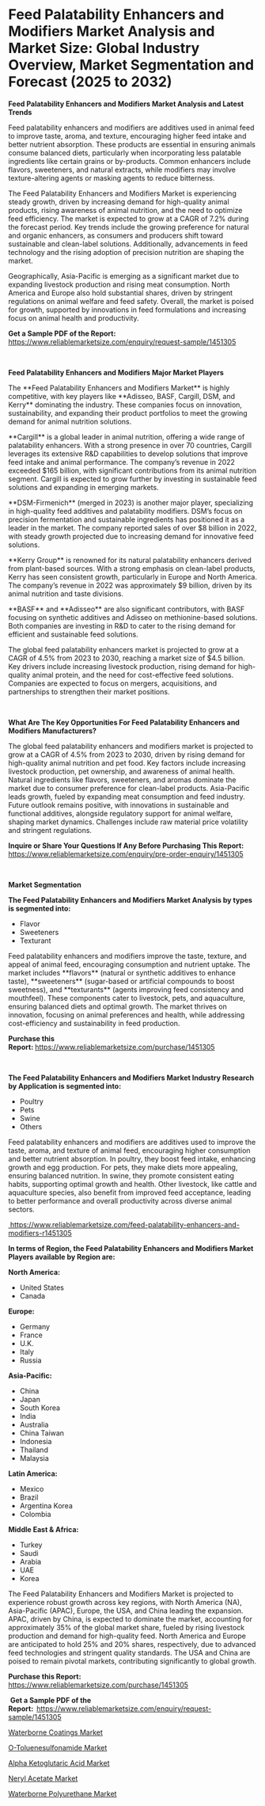<p><h1>Feed Palatability Enhancers and Modifiers Market Analysis and Market Size: Global Industry Overview, Market Segmentation and Forecast (2025 to 2032)</h1></p><p><strong>Feed Palatability Enhancers and Modifiers Market Analysis and Latest Trends</strong></p>
<p><p>Feed palatability enhancers and modifiers are additives used in animal feed to improve taste, aroma, and texture, encouraging higher feed intake and better nutrient absorption. These products are essential in ensuring animals consume balanced diets, particularly when incorporating less palatable ingredients like certain grains or by-products. Common enhancers include flavors, sweeteners, and natural extracts, while modifiers may involve texture-altering agents or masking agents to reduce bitterness.</p><p>The Feed Palatability Enhancers and Modifiers Market is experiencing steady growth, driven by increasing demand for high-quality animal products, rising awareness of animal nutrition, and the need to optimize feed efficiency. The market is expected to grow at a CAGR of 7.2% during the forecast period. Key trends include the growing preference for natural and organic enhancers, as consumers and producers shift toward sustainable and clean-label solutions. Additionally, advancements in feed technology and the rising adoption of precision nutrition are shaping the market.</p><p>Geographically, Asia-Pacific is emerging as a significant market due to expanding livestock production and rising meat consumption. North America and Europe also hold substantial shares, driven by stringent regulations on animal welfare and feed safety. Overall, the market is poised for growth, supported by innovations in feed formulations and increasing focus on animal health and productivity.</p></p>
<p><strong>Get a Sample PDF of the Report:&nbsp;</strong> <a href="https://www.reliablemarketsize.com/enquiry/request-sample/1451305?utm_campaign=1898&utm_medium=2&utm_source=Github&utm_content=ia&utm_term=26012025&utm_id=feed-palatability-enhancers-and-modifiers">https://www.reliablemarketsize.com/enquiry/request-sample/1451305</a></p>
<p>&nbsp;</p>
<p><strong>Feed Palatability Enhancers and Modifiers Major Market Players</strong></p>
<p><p>The **Feed Palatability Enhancers and Modifiers Market** is highly competitive, with key players like **Adisseo, BASF, Cargill, DSM, and Kerry** dominating the industry. These companies focus on innovation, sustainability, and expanding their product portfolios to meet the growing demand for animal nutrition solutions.</p><p>**Cargill** is a global leader in animal nutrition, offering a wide range of palatability enhancers. With a strong presence in over 70 countries, Cargill leverages its extensive R&D capabilities to develop solutions that improve feed intake and animal performance. The company’s revenue in 2022 exceeded $165 billion, with significant contributions from its animal nutrition segment. Cargill is expected to grow further by investing in sustainable feed solutions and expanding in emerging markets.</p><p>**DSM-Firmenich** (merged in 2023) is another major player, specializing in high-quality feed additives and palatability modifiers. DSM’s focus on precision fermentation and sustainable ingredients has positioned it as a leader in the market. The company reported sales of over $8 billion in 2022, with steady growth projected due to increasing demand for innovative feed solutions.</p><p>**Kerry Group** is renowned for its natural palatability enhancers derived from plant-based sources. With a strong emphasis on clean-label products, Kerry has seen consistent growth, particularly in Europe and North America. The company’s revenue in 2022 was approximately $9 billion, driven by its animal nutrition and taste divisions.</p><p>**BASF** and **Adisseo** are also significant contributors, with BASF focusing on synthetic additives and Adisseo on methionine-based solutions. Both companies are investing in R&D to cater to the rising demand for efficient and sustainable feed solutions.</p><p>The global feed palatability enhancers market is projected to grow at a CAGR of 4.5% from 2023 to 2030, reaching a market size of $4.5 billion. Key drivers include increasing livestock production, rising demand for high-quality animal protein, and the need for cost-effective feed solutions. Companies are expected to focus on mergers, acquisitions, and partnerships to strengthen their market positions.</p></p>
<p>&nbsp;</p>
<p><strong>What Are The Key Opportunities For Feed Palatability Enhancers and Modifiers Manufacturers?</strong></p>
<p><p>The global feed palatability enhancers and modifiers market is projected to grow at a CAGR of 4.5% from 2023 to 2030, driven by rising demand for high-quality animal nutrition and pet food. Key factors include increasing livestock production, pet ownership, and awareness of animal health. Natural ingredients like flavors, sweeteners, and aromas dominate the market due to consumer preference for clean-label products. Asia-Pacific leads growth, fueled by expanding meat consumption and feed industry. Future outlook remains positive, with innovations in sustainable and functional additives, alongside regulatory support for animal welfare, shaping market dynamics. Challenges include raw material price volatility and stringent regulations.</p></p>
<p><strong>Inquire or Share Your Questions If Any Before Purchasing This Report:</strong> <a href="https://www.reliablemarketsize.com/enquiry/pre-order-enquiry/1451305?utm_campaign=1898&utm_medium=2&utm_source=Github&utm_content=ia&utm_term=26012025&utm_id=feed-palatability-enhancers-and-modifiers">https://www.reliablemarketsize.com/enquiry/pre-order-enquiry/1451305</a></p>
<p>&nbsp;</p>
<p><strong>Market Segmentation</strong></p>
<p><strong>The Feed Palatability Enhancers and Modifiers Market Analysis by types is segmented into:</strong></p>
<p><ul><li>Flavor</li><li>Sweeteners</li><li>Texturant</li></ul></p>
<p><p>Feed palatability enhancers and modifiers improve the taste, texture, and appeal of animal feed, encouraging consumption and nutrient uptake. The market includes **flavors** (natural or synthetic additives to enhance taste), **sweeteners** (sugar-based or artificial compounds to boost sweetness), and **texturants** (agents improving feed consistency and mouthfeel). These components cater to livestock, pets, and aquaculture, ensuring balanced diets and optimal growth. The market thrives on innovation, focusing on animal preferences and health, while addressing cost-efficiency and sustainability in feed production.</p></p>
<p><strong>Purchase this Report:&nbsp;</strong><a href="https://www.reliablemarketsize.com/purchase/1451305?utm_campaign=1898&utm_medium=2&utm_source=Github&utm_content=ia&utm_term=26012025&utm_id=feed-palatability-enhancers-and-modifiers">https://www.reliablemarketsize.com/purchase/1451305</a></p>
<p>&nbsp;</p>
<p><strong>The Feed Palatability Enhancers and Modifiers Market Industry Research by Application is segmented into:</strong></p>
<p><ul><li>Poultry</li><li>Pets</li><li>Swine</li><li>Others</li></ul></p>
<p><p>Feed palatability enhancers and modifiers are additives used to improve the taste, aroma, and texture of animal feed, encouraging higher consumption and better nutrient absorption. In poultry, they boost feed intake, enhancing growth and egg production. For pets, they make diets more appealing, ensuring balanced nutrition. In swine, they promote consistent eating habits, supporting optimal growth and health. Other livestock, like cattle and aquaculture species, also benefit from improved feed acceptance, leading to better performance and overall productivity across diverse animal sectors.</p></p>
<p><a href="https://www.reliablemarketsize.com/feed-palatability-enhancers-and-modifiers-r1451305?utm_campaign=1898&utm_medium=2&utm_source=Github&utm_content=ia&utm_term=26012025&utm_id=feed-palatability-enhancers-and-modifiers">&nbsp;https://www.reliablemarketsize.com/feed-palatability-enhancers-and-modifiers-r1451305</a></p>
<p><strong>In terms of Region, the Feed Palatability Enhancers and Modifiers Market Players available by Region are:</strong></p>
<p>
    <p> <strong> North America: </strong>
        <ul>
            <li>United States</li>
            <li>Canada</li>
        </ul>
        </p> 
    <p> <strong> Europe: </strong>
        <ul>
            <li>Germany</li>
            <li>France</li>
            <li>U.K.</li>
            <li>Italy</li>
            <li>Russia</li>
        </ul>
        </p> 
    <p> <strong> Asia-Pacific: </strong>
        <ul>
            <li>China</li>
            <li>Japan</li>
            <li>South Korea</li>
            <li>India</li>
            <li>Australia</li>
            <li>China Taiwan</li>
            <li>Indonesia</li>
            <li>Thailand</li>
            <li>Malaysia</li>
        </ul>
        </p> 
    <p> <strong> Latin America: </strong>
        <ul>
            <li>Mexico</li>
            <li>Brazil</li>
            <li>Argentina Korea</li>
            <li>Colombia</li>
        </ul>
        </p> 
    <p> <strong> Middle East & Africa: </strong>
        <ul>
            <li>Turkey</li>
            <li>Saudi</li>
            <li>Arabia</li>
            <li>UAE</li>
            <li>Korea</li>
        </ul>
    </p>
    </p>
<p><p>The Feed Palatability Enhancers and Modifiers Market is projected to experience robust growth across key regions, with North America (NA), Asia-Pacific (APAC), Europe, the USA, and China leading the expansion. APAC, driven by China, is expected to dominate the market, accounting for approximately 35% of the global market share, fueled by rising livestock production and demand for high-quality feed. North America and Europe are anticipated to hold 25% and 20% shares, respectively, due to advanced feed technologies and stringent quality standards. The USA and China are poised to remain pivotal markets, contributing significantly to global growth.</p></p>
<p><strong>Purchase this Report: </strong><a href="https://www.reliablemarketsize.com/purchase/1451305?utm_campaign=1898&utm_medium=2&utm_source=Github&utm_content=ia&utm_term=26012025&utm_id=feed-palatability-enhancers-and-modifiers">https://www.reliablemarketsize.com/purchase/1451305</a></p>
<p>&nbsp;<strong>Get a Sample PDF of the Report:&nbsp;&nbsp;</strong><a href="https://www.reliablemarketsize.com/enquiry/request-sample/1451305?utm_campaign=1898&utm_medium=2&utm_source=Github&utm_content=ia&utm_term=26012025&utm_id=feed-palatability-enhancers-and-modifiers">https://www.reliablemarketsize.com/enquiry/request-sample/1451305</a></p>
<p><strong></strong></p>
<p><p><a href="https://github.com/peddicehle/Market-Research-Report-List-1/blob/main/waterborne-coatings-market.md?utm_campaign=1898&utm_medium=2&utm_source=Github&utm_content=ia&utm_term=26012025&utm_id=feed-palatability-enhancers-and-modifiers">Waterborne Coatings Market</a></p><p><a href="https://www.linkedin.com/pulse/examining-ups-downs-o-toluenesulfonamide-market-size-growth-ukwaf?utm_campaign=1898&utm_medium=2&utm_source=Github&utm_content=ia&utm_term=26012025&utm_id=feed-palatability-enhancers-and-modifiers">O-Toluenesulfonamide Market</a></p><p><a href="https://www.linkedin.com/pulse/alpha-ketoglutaric-acid-market-analysis-2025-2032-strong-w2skf?utm_campaign=1898&utm_medium=2&utm_source=Github&utm_content=ia&utm_term=26012025&utm_id=feed-palatability-enhancers-and-modifiers">Alpha Ketoglutaric Acid Market</a></p><p><a href="https://www.linkedin.com/pulse/latest-market-analysis-shows-neryl-acetate-poised-grow-6rhvf?utm_campaign=1898&utm_medium=2&utm_source=Github&utm_content=ia&utm_term=26012025&utm_id=feed-palatability-enhancers-and-modifiers">Neryl Acetate Market</a></p><p><a href="https://github.com/abantolemox08/Market-Research-Report-List-1/blob/main/waterborne-polyurethane-market.md?utm_campaign=1898&utm_medium=2&utm_source=Github&utm_content=ia&utm_term=26012025&utm_id=feed-palatability-enhancers-and-modifiers">Waterborne Polyurethane Market</a></p></p>